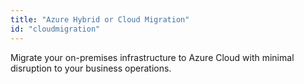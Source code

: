 ```yaml
---
title: "Azure Hybrid or Cloud Migration"
id: "cloudmigration"
---
```


Migrate your on-premises infrastructure to Azure Cloud with minimal disruption to your business operations.
